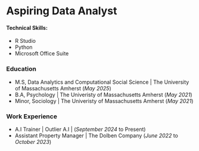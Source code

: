 # Aspiring Data Analyst

#### Technical Skills: 
- R Studio
- Python
- Microsoft Office Suite 

### Education 
- M.S, Data Analytics and Computational Social Science | The University of Massachusetts Amherst (_May 2025_)
- B.A, Psychology | The Univeristy of Massachusetts Amherst (_May 2021_)
- Minor, Sociology | The Univeristy of Massachusetts Amherst (_May 2021_)
 
### Work Experience 
- A.I Trainer | Outlier A.I | (_September 2024_ to Present) 
- Assistant Property Manager | The Dolben Company (_June 2022_ to _October 2023_)

